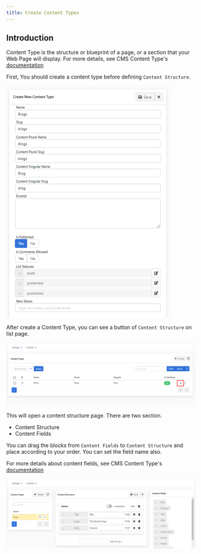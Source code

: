 ```yaml
---
title: Create Content Types
---
```

## Introduction


Content Type is the structure or blueprint of a page, or a section that your Web Page will display. For more details, see CMS Content Type's [documentation](/vaahcms/cms/content-type#adding-fields-to-a-content-type)

First, You should create a content type before defining `Content Structure`.

<img src="/images/create-content-type-1.png" alt="create-content-type-1">

After create a Content Type, you can see a button of `Content Structure` on list page.

<img src="/images/create-content-type-2.png" alt="create-content-type-2">

This will open a content structure page. There are two section.

- Content Structure
- Content Fields

You can drag the blocks from `Content Fields` to `Content Structure` and place according to your order. You can set the field name also.

For more details about content fields, see CMS Content Type's [documentation](/vaahcms/cms/content-type)

<img src="/images/create-content-type-3.png" alt="create-content-type-3">

